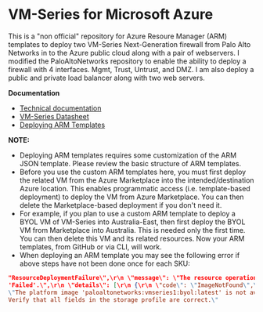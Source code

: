 # VM-Series for Microsoft Azure

This is a "non official" repository for Azure Resoure Manager (ARM) templates to deploy two VM-Series Next-Generation firewall from Palo Alto Networks in to the Azure public cloud along with a pair of webservers.  I modified the PaloAltoNetworks repository to enable the ability to deploy a firewall with 4 interfaces.  Mgmt, Trust, Untrust, and DMZ.  I am also deploy a public and private load balancer along with two web servers.

**Documentation**

- [Technical documentation](https://www.paloaltonetworks.com/documentation/71/virtualization/virtualization/set-up-the-vm-series-firewall-in-azur)
- [VM-Series Datasheet](https://www.paloaltonetworks.com/products/secure-the-network/virtualized-next-generation-firewall/vm-series-for-azure)
- [Deploying ARM Templates](https://azure.microsoft.com/en-us/documentation/articles/resource-group-template-deploy/#deploy-with-azure-cli)

**NOTE:**

- Deploying ARM templates requires some customization of the ARM JSON template. Please review the basic structure of ARM templates.
- Before you use the custom ARM templates here, you must first deploy the related VM from the Azure Marketplace into the intended/destination Azure location. This enables programmatic access (i.e. template-based deployment) to deploy the VM from Azure Marketplace. You can then delete the Marketplace-based deployment if you don't need it.
- For example, if you plan to use a custom ARM template to deploy a BYOL VM of VM-Series into Australia-East, then first deploy the BYOL VM from Marketplace into Australia. This is needed only the first time. You can then delete this VM and its related resources. Now your ARM templates, from GitHub or via CLI, will work.
- When deploying an ARM template you may see the following error if above steps have not been done once for each SKU:

``` json
"ResourceDeploymentFailure\",\r\n \"message\": \"The resource operation completed with terminal provisioning state
'Failed'.\",\r\n \"details\": [\r\n {\r\n \"code\": \"ImageNotFound\",\r\n \"message\":
\"The platform image 'paloaltonetworks:vmseries1:byol:latest' is not available.
Verify that all fields in the storage profile are correct.\"
```
